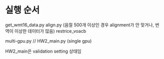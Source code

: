 # 실행 순서
get_wmt16_data.py
align.py (음절 500개 이상인 경우 alignment가 안 맞거나, 번역이 이상한 데이터가 많음)
restrice_voacb

multi-gpu.py // HW2_main.py (single gpu)

HW2_main은 validation setting 상태임
